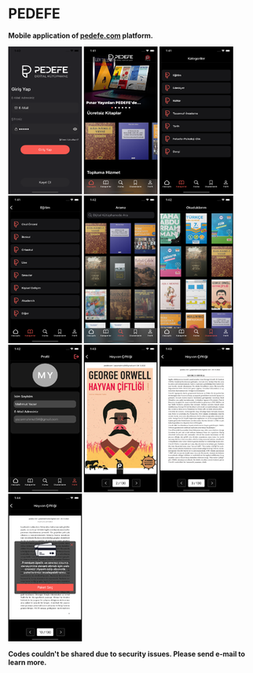 # PEDEFE

**Mobile application of [pedefe.com](https://pedefe.com) platform.**

<img src="https://github.com/mahmutyazar/PEDEFE/blob/main/PEDEFE/1.png?raw=true" width="150" height="300"/> <img src="https://github.com/mahmutyazar/PEDEFE/blob/main/PEDEFE/2.png?raw=true" width="150" height="300"/> <img src="https://github.com/mahmutyazar/PEDEFE/blob/main/PEDEFE/3.png?raw=true" width="150" height="300"/> <img src="https://github.com/mahmutyazar/PEDEFE/blob/main/PEDEFE/4.png?raw=true" width="150" height="300"/> <img src="https://github.com/mahmutyazar/PEDEFE/blob/main/PEDEFE/5.png?raw=true" width="150" height="300"/> <img src="https://github.com/mahmutyazar/PEDEFE/blob/main/PEDEFE/6.png?raw=true" width="150" height="300"/> <img src="https://github.com/mahmutyazar/PEDEFE/blob/main/PEDEFE/7.png?raw=true" width="150" height="300"/> <img src="https://github.com/mahmutyazar/PEDEFE/blob/main/PEDEFE/8.png?raw=true" width="150" height="300"/> <img src="https://github.com/mahmutyazar/PEDEFE/blob/main/PEDEFE/9.png?raw=true" width="150" height="300"/> <img src="https://github.com/mahmutyazar/PEDEFE/blob/main/PEDEFE/10.png?raw=true" width="150" height="300"/>

**Codes couldn't be shared due to security issues. Please send e-mail to learn more.**









